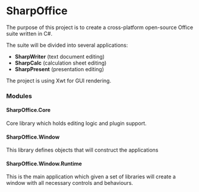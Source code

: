 # SharpOffice #
The purpose of this project is to create a cross-platform open-source Office suite written in C#.

The suite will be divided into several applications:
* __SharpWriter__ (text document editing)
* __SharpCalc__ (calculation sheet editing)
* __SharpPresent__ (presentation editing)

The project is using Xwt for GUI rendering.

### Modules ###
#### SharpOffice.Core ####
Core library which holds editing logic and plugin support.
#### SharpOffice.Window ####
This library defines objects that will construct the applications
#### SharpOffice.Window.Runtime ####
This is the main application which given a set of libraries will create a window with all necessary controls and behaviours.